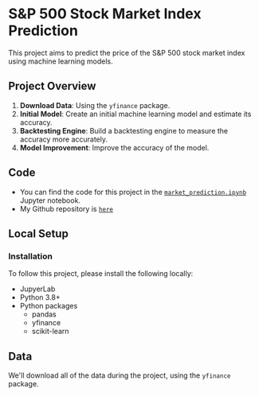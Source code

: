 # S&P 500 Stock Market Index Prediction

This project aims to predict the price of the S&P 500 stock market index using machine learning models.

## Project Overview

1. **Download Data**: Using the `yfinance` package.
2. **Initial Model**: Create an initial machine learning model and estimate its accuracy.
3. **Backtesting Engine**: Build a backtesting engine to measure the accuracy more accurately.
4. **Model Improvement**: Improve the accuracy of the model.

## Code

- You can find the code for this project in the [`market_prediction.ipynb`](market_prediction.ipynb) Jupyter notebook.
- My Github repository is [`here`](https://github.com/JacobFloress/market_prediction)

## Local Setup

### Installation

To follow this project, please install the following locally:

- JupyerLab
- Python 3.8+
- Python packages
    - pandas
    - yfinance
    - scikit-learn
  
## Data

We'll download all of the data during the project, using the `yfinance` package.
